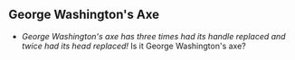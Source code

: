 George Washington's Axe
-----------------------

* _George Washington's axe has three times had its handle replaced and twice had its head replaced!_ Is it George Washington's axe?
